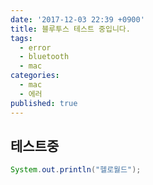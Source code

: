 ```yaml
---
date: '2017-12-03 22:39 +0900'
title: 블루투스 테스트 중입니다.
tags:
  - error
  - bluetooth
  - mac
categories:
  - mac
  - 에러
published: true
---
```

## 테스트중
```java
System.out.println("헬로월드");
```

